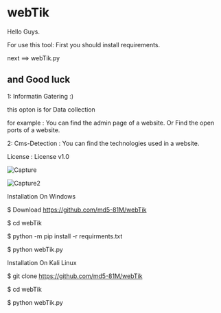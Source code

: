 # webTik


Hello Guys.

For use this tool:
First you should install requirements.

next ==> webTik.py

and Good luck
------------------------------------------------------

1: Informatin Gatering :)

this opton is for Data collection

for example :
You can find the admin page of a website.
Or
Find the open ports of a website.

2: Cms-Detection :
You can find the technologies used in a website.

License :
License v1.0





![Capture](https://user-images.githubusercontent.com/82884284/115515523-76662100-a29a-11eb-9f77-5dc7d166b84f.JPG)


![Capture2](https://user-images.githubusercontent.com/82884284/115515539-79611180-a29a-11eb-953a-36b41143698c.JPG)



Installation On Windows

$ Download  https://github.com/md5-81M/webTik

$ cd webTik

$ python -m pip install -r requirments.txt

$ python webTik.py


Installation On Kali Linux

$ git clone https://github.com/md5-81M/webTik

$ cd webTik

$ python webTik.py
